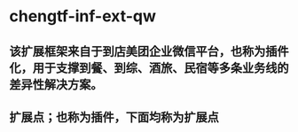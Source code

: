 # chengtf-inf-ext-qw
## 该扩展框架来自于到店美团企业微信平台，也称为插件化，用于支撑到餐、到综、酒旅、民宿等多条业务线的差异性解决方案。
## 扩展点；也称为插件，下面均称为扩展点
